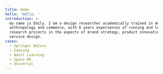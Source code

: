 ```yaml
---
title: Home
hello: 'Hello, '
introduction: >-
  my name is Emily. I am a design researcher academically trained in design
  anthropology and commence, with 6 years experiences of running and leading
  research projects in the aspects of brand strategy, product innovation and
  service design.
cases:
  - Springer Nature
  - Samsung
  - Adult Learning
  - Space NK
  - Universal
---
```

